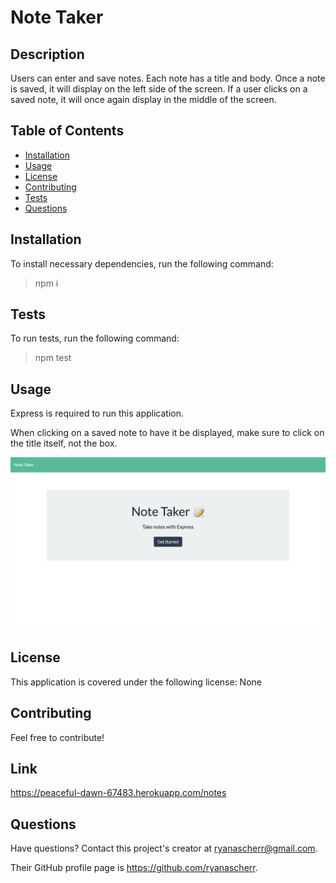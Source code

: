 # Note Taker

## Description

Users can enter and save notes. Each note has a title and body. Once a note is saved, it will display on the left side of the screen. If a user clicks on a saved note, it will once again display in the middle of the screen.

## Table of Contents

- [Installation](#installation)
- [Usage](#usage)
- [License](#license)
- [Contributing](#contributing)
- [Tests](#tests)
- [Questions](#questions)

## Installation

To install necessary dependencies, run the following command:

> npm i 

## Tests

To run tests, run the following command:

> npm test 

## Usage

Express is required to run this application.

When clicking on a saved note to have it be displayed, make sure to click on the title itself, not the box.

![Note Taker Home Page](assets/img/main-page.png)

## License

This application is covered under the following license: None

## Contributing

Feel free to contribute!

## Link

https://peaceful-dawn-67483.herokuapp.com/notes

## Questions

Have questions? Contact this project's creator at ryanascherr@gmail.com.

Their GitHub profile page is https://github.com/ryanascherr.

